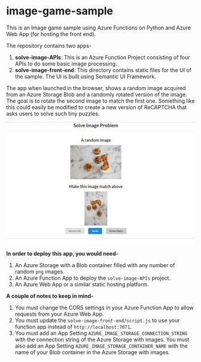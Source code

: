 # image-game-sample

This is an Image game sample using Azure Functions on Python and Azure Web App (for hosting the front end).

The repository contains two apps-

1. **solve-image-APIs**: This is an Azure Function Project consisting of four APIs to do some basic image processing.
2. **solve-image-front-end**: This directory contains static files for the UI of the sample. The UI is built using Semantic UI Framework. 

The app when launched in the browser, shows a random image acquired from an Azure Storage Blob and a randomly rotated version of the image. The goal is to rotate the second image to match the first one. Something like this could easily be modified to create a new version of ReCAPTCHA that asks users to solve such tiny puzzles.

![Alt text](sample.png?raw=true "A Look")


**In order to deploy this app, you would need-**

1. An Azure Storage with a Blob container filled with any number of random `png` images.
2. An Azure Function App to deploy the `solve-image-APIs` project.
3. An Azure Web App or a similar static hosting platform.

**A couple of notes to keep in mind-**

1. You must change the CORS settings in your Azure Function App to allow requests from your Azure Web App.
2. You must update the `solve-image-front-end/script.js` to use your function app instead of `http://localhost:7071`.
3. You must add an App Setting `AZURE_IMAGE_STORAGE_CONNECTION_STRING` with the connection string of the Azure Storage with images. You must also add an App Setting `AZURE_IMAGE_STORAGE_CONTAINER_NAME` with the name of your Blob container in the Azure Storage with images.

